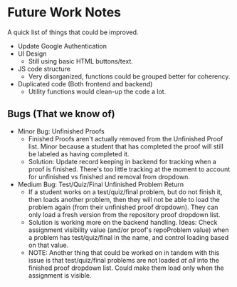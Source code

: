 # Future Work Notes

A quick list of things that could be improved.

- Update Google Authentication
- UI Design
  - Still using basic HTML buttons/text.
- JS code structure
  - Very disorganized, functions could be grouped better for coherency.
- Duplicated code (Both frontend and backend)
  - Utility functions would clean-up the code a lot.

## Bugs (That we know of)
- Minor Bug: Unfinished Proofs
  - Finished Proofs aren't actually removed from the Unfinished Proof list. Minor because a student that has completed the proof will still be labeled as having completed it.
  - Solution: Update record keeping in backend for tracking when a proof is finished. There's too little tracking at the moment to account for unfinished vs finished and removal from dropdown.
- Medium Bug: Test/Quiz/Final Unfinished Problem Return
  - If a student works on a test/quiz/final problem, but do not finish it, then loads another problem, then they will not be able to load the problem again (from their unfinished proof dropdown). They can only load a fresh version from the repository proof dropdown list.
  - Solution is working more on the backend handling. Ideas: Check assignment visibility value (and/or proof's repoProblem value) when a problem has test/quiz/final in the name, and control loading based on that value.
  - NOTE: Another thing that could be worked on in tandem with this issue is that test/quiz/final problems are not loaded *at all* into the finished proof dropdown list. Could make them load only when the assignment is visible.
